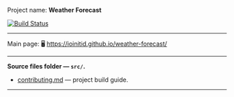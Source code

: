 Project name: **Weather Forecast**

[![Build Status](https://travis-ci.com/IOINITID/weather-forecast.svg?branch=master)](https://travis-ci.com/IOINITID/weather-forecast)

---

Main page: 🖥️ https://ioinitid.github.io/weather-forecast/

---

**Source files folder — `src/`.**

- [contributing.md](contributing.md) — project build guide.

---
